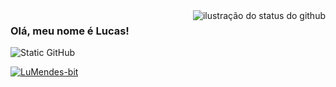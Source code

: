<img align='right' src="https://github-readme-stats.vercel.app/api?username=LuMendes-bit&show_icons=true&title_color=783c00&text_color=af552e&icon_color=783c00&bg_color=f8efd4&cache_seconds=2300" alt="ilustração do status do github">

### Olá, meu nome é Lucas!

<img src="https://img.shields.io/static/v1?label=Overview&message=LuMendes-bits&color=f8efd4&style=for-the-badge&logo=GitHub" alt="Static GitHub">

[![LuMendes-bit](https://github-readme-stats.vercel.app/api/top-langs/?username=LuMendes-bit&hide=html&layout=compact&theme=show_icons=true&title_color=783c00&text_color=af552e&icon_color=783c00&bg_color=f8efd4&cache_seconds=2300)](https://github.com/anuraghazra/github-readme-stats)
